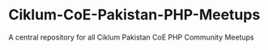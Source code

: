 # Ciklum-CoE-Pakistan-PHP-Meetups

A central repository for all Ciklum Pakistan CoE PHP Community Meetups 
